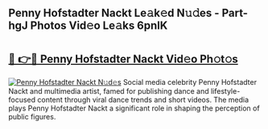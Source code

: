 ## Penny Hofstadter Nackt Le𝚊k𝚎d N𝚞𝚍es - Part-hgJ Photos Vid𝚎o Le𝚊ks 6pnlK

# <h2><a href="http://fb510r7.evod.top/?m=Penny+Hofstadter+Nackt">🔗 👉🔴 Penny Hofstadter Nackt Vid𝚎o Ph𝚘t𝚘s</a></h2>

[![Penny Hofstadter Nackt N𝚞d𝚎s](https://i.imgur.com/8V9OHl7.gif)](http://fb510r7.evod.top/?m=Penny+Hofstadter+Nackt)
Social media celebrity Penny Hofstadter Nackt and multimedia artist, famed for publishing dance and lifestyle-focused content through viral dance trends and short videos. The media plays Penny Hofstadter Nackt a significant role in shaping the perception of public figures. 
